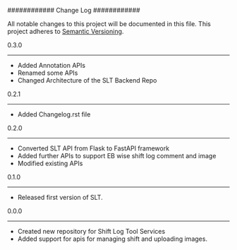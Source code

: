 ############
Change Log
############

All notable changes to this project will be documented in this file.
This project adheres to [Semantic Versioning](http://semver.org/).

0.3.0
******
* Added Annotation APIs
* Renamed some APIs
* Changed Architecture of the SLT Backend Repo

0.2.1
******
* Added Changelog.rst file

0.2.0
******
* Converted SLT API from Flask to FastAPI framework
* Added further APIs to support EB wise shift log comment and image
* Modified existing APIs

0.1.0
******
* Released first version of SLT.

0.0.0
******
* Created new repository for Shift Log Tool Services
* Added support for apis for managing shift and uploading images.
